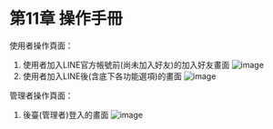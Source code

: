 # 第11章	操作手冊
使用者操作頁面：
1. 使用者加入LINE官方帳號前(尚未加入好友)的加入好友畫面
![image](https://user-images.githubusercontent.com/97924094/200527747-949576a2-38fe-481d-a7e8-ab295694214f.png)
2. 使用者加入LINE後(含底下各功能選項)的畫面 
![image](https://user-images.githubusercontent.com/97924094/200528223-18be6f49-1f0d-4817-b4eb-e94951ba1014.png)

管理者操作頁面：
1. 後臺(管理者)登入的畫面
![image](https://user-images.githubusercontent.com/97924094/201300434-c140663a-c153-4c57-a881-c7158162a55f.png)
